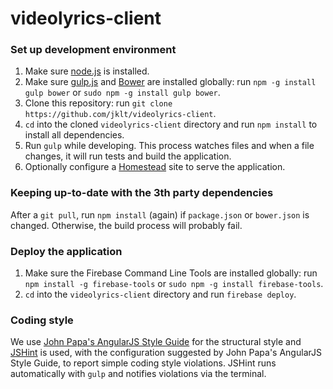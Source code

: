 videolyrics-client
==================

### Set up development environment
1. Make sure [node.js](http://nodejs.org) is installed.
2. Make sure [gulp.js](http://gulpjs.com) and [Bower](http://bower.io) are installed globally: run `npm -g install gulp bower` or `sudo npm -g install gulp bower`.
2. Clone this repository: run `git clone https://github.com/jklt/videolyrics-client`.
3. `cd` into the cloned `videolyrics-client` directory and run `npm install` to install all dependencies.
4. Run `gulp` while developing. This process watches files and when a file changes, it will run tests and build the application.
5. Optionally configure a [Homestead](http://laravel.com/docs/homestead) site to serve the application.

### Keeping up-to-date with the 3th party dependencies
After a `git pull`, run `npm install` (again) if `package.json` or `bower.json` is changed. Otherwise, the build process
will probably fail.

### Deploy the application
1. Make sure the Firebase Command Line Tools are installed globally: run `npm install -g firebase-tools` or `sudo npm -g install firebase-tools`.
2. `cd` into the `videolyrics-client` directory and run `firebase deploy`.

### Coding style
We use [John Papa's AngularJS Style Guide](https://github.com/johnpapa/angularjs-styleguide) for the structural style
and [JSHint](http://jshint.com) is used, with the configuration suggested by John Papa's AngularJS Style Guide,
to report simple coding style violations. JSHint runs automatically with `gulp` and notifies violations via the terminal.